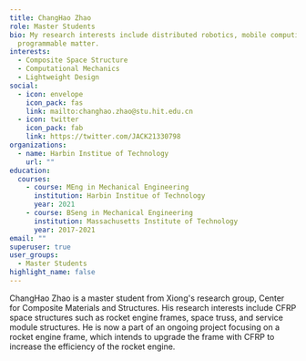 ```yaml
---
title: ChangHao Zhao
role: Master Students
bio: My research interests include distributed robotics, mobile computing and
  programmable matter.
interests:
  - Composite Space Structure
  - Computational Mechanics
  - Lightweight Design
social:
  - icon: envelope
    icon_pack: fas
    link: mailto:changhao.zhao@stu.hit.edu.cn
  - icon: twitter
    icon_pack: fab
    link: https://twitter.com/JACK21330798
organizations:
  - name: Harbin Institue of Technology
    url: ""
education:
  courses:
    - course: MEng in Mechanical Engineering
      institution: Harbin Institue of Technology
      year: 2021
    - course: BSeng in Mechanical Engineering
      institution: Massachusetts Institute of Technology
      year: 2017-2021
email: ""
superuser: true
user_groups:
  - Master Students
highlight_name: false
---
```


ChangHao Zhao is a master student from Xiong's research group, Center for Composite Materials and Structures. His research interests include CFRP space structures such as rocket engine frames, space truss, and service module structures. He is now a part of an ongoing project focusing on a rocket engine frame, which intends to upgrade the frame with CFRP to increase the efficiency of the rocket engine.
